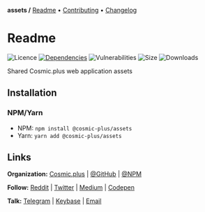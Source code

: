 **assets /**
[Readme](https://cosmic.plus/#view:assets)
• [Contributing](https://cosmic.plus/#view:assets/CONTRIBUTING)
• [Changelog](https://cosmic.plus/#view:assets/CHANGELOG)

# Readme

![Licence](https://img.shields.io/github/license/cosmic-plus/assets.svg)
[![Dependencies](https://badgen.net/david/dep/cosmic-plus/assets)](https://david-dm.org/cosmic-plus/assets)
![Vulnerabilities](https://snyk.io/test/npm/@cosmic-plus/assets/badge.svg)
![Size](https://badgen.net/bundlephobia/minzip/@cosmic-plus/assets)
![Downloads](https://badgen.net/npm/dt/@cosmic-plus/assets)

Shared Cosmic.plus web application assets

## Installation

### NPM/Yarn

- NPM: `npm install @cosmic-plus/assets`
- Yarn: `yarn add @cosmic-plus/assets`

## Links

**Organization:** [Cosmic.plus](https://cosmic.plus/) | [@GitHub](https://git.cosmic.plus) | [@NPM](https://www.npmjs.com/search?q=cosmic-plus)

**Follow:** [Reddit](https://reddit.com/r/cosmic_plus) | [Twitter](https://twitter.com/cosmic_plus) | [Medium](https://medium.com/cosmic-plus) | [Codepen](https://codepen.io/cosmic-plus)

**Talk:** [Telegram](https://t.me/cosmic_plus) | [Keybase](https://keybase.io/team/cosmic_plus) | [Email](mailto:mister.ticot@cosmic.plus)
